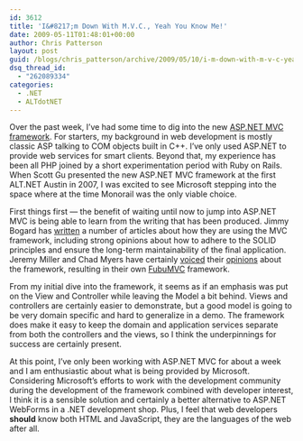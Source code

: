 ```yaml
---
id: 3612
title: 'I&#8217;m Down With M.V.C., Yeah You Know Me!'
date: 2009-05-11T01:48:01+00:00
author: Chris Patterson
layout: post
guid: /blogs/chris_patterson/archive/2009/05/10/i-m-down-with-m-v-c-yeah-you-know-me.aspx
dsq_thread_id:
  - "262089334"
categories:
  - .NET
  - ALTdotNET
---
```

Over the past week, I&#8217;ve had some time to dig into the new [ASP.NET MVC framework](http://www.asp.net/mvc/). For starters, my background in web development is mostly classic ASP talking to COM objects built in C++. I&#8217;ve only used ASP.NET to provide web services for smart clients. Beyond that, my experience has been all PHP joined by a short experimentation period with Ruby on Rails. When Scott Gu presented the new ASP.NET MVC framework at the first ALT.NET Austin in 2007, I was excited to see Microsoft stepping into the space where at the time Monorail was the only viable choice.

First things first &#8212; the benefit of waiting until now to jump into ASP.NET MVC is being able to learn from the writing that has been produced. Jimmy Bogard has [written](http://www.lostechies.com/blogs/jimmy_bogard/archive/2009/04/24/how-we-do-mvc.aspx) a number of articles about how they are using the MVC framework, including strong opinions about how to adhere to the SOLID principles and ensure the long-term maintainability of the final application. Jeremy Miller and Chad Myers have certainly [voiced](http://codebetter.com/blogs/jeremy.miller/archive/2008/10/23/our-opinions-on-the-asp-net-mvc-introducing-the-thunderdome-principle.aspx) their [opinions](http://www.lostechies.com/blogs/chad_myers/archive/2009/04/27/to-mvc-or-to-webforms.aspx) about the framework, resulting in their own [FubuMVC](http://code.google.com/p/fubumvc/) framework.

From my initial dive into the framework, it seems as if an emphasis was put on the View and Controller while leaving the Model a bit behind. Views and controllers are certainly easier to demonstrate, but a good model is going to be very domain specific and hard to generalize in a demo. The framework does make it easy to keep the domain and application services separate from both the controllers and the views, so I think the underpinnings for success are certainly present.

At this point, I&#8217;ve only been working with ASP.NET MVC for about a week and I am enthusiastic about what is being provided by Microsoft. Considering Microsoft&#8217;s efforts to work with the development community during the development of the framework combined with developer interest, I think it is a sensible solution and certainly a better alternative to ASP.NET WebForms in a .NET development shop. Plus, I feel that web developers **should** know both HTML and JavaScript, they are the languages of the web after all.